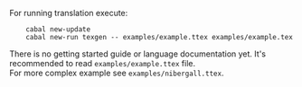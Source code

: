For running translation execute:
```
    cabal new-update
    cabal new-run texgen -- examples/example.ttex examples/example.tex
```

There is no getting started guide or language documentation yet. 
It's recommended to read `examples/example.ttex` file.  
For more complex example see `examples/nibergall.ttex`.
